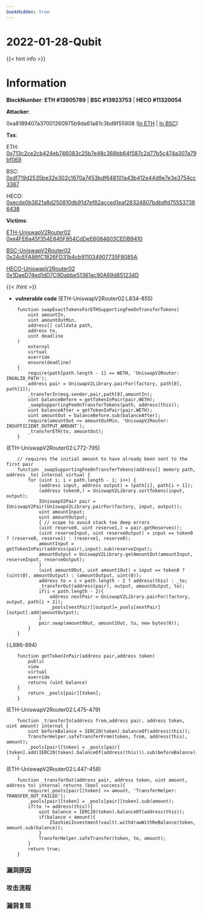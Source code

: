 ```yaml
---
bookHidden: true
---
```

# 2022-01-28-Qubit

{{< hint info >}}
# Information

**BlockNumber**:  **ETH #13905789** | **BSC #13923753** | **HECO #11320054**

**Attacker**:

0xa8189407a37001260975b9da61a81c3bd9f55908 ([In ETH](https://etherscan.io/address/0xa8189407a37001260975b9da61a81c3bd9f55908) | [In BSC](https://bscscan.com/address/0xa8189407a37001260975b9da61a81c3bd9f55908))

**Txs**:

ETH: [0x713c2ce2cb424eb746083c25b7e48c368bb64f587c2d77b5c474a307a79bf069](https://etherscan.io/tx/0x713c2ce2cb424eb746083c25b7e48c368bb64f587c2d77b5c474a307a79bf069)

BSC: [0xdf719d2535be32e302c1670a7453bdf648101a43b412e44d9e7e3e3754cc3387](https://bscscan.com/tx/0xdf719d2535be32e302c1670a7453bdf648101a43b412e44d9e7e3e3754cc3387)

HECO: [0xecde0b3821a8d250810db91d7ef82acced1eaf28324807bdbdfd755537366438](https://hecoinfo.com/tx/0xecde0b3821a8d250810db91d7ef82acced1eaf28324807bdbdfd755537366438)

**Victims**:

[ETH-UniswapV2Router02 0xe4FE6a45f354E845F954CdDeE6084603CEDB9410](https://etherscan.io/address/0xe4fe6a45f354e845f954cddee6084603cedb9410#code)

[BSC-UniswapV2Router02 0x24cEFA86fC1826FD31b4cb911034907735F8085A](https://bscscan.com/address/0x24cefa86fc1826fd31b4cb911034907735f8085a#code)

[HECO-UniswapV2Router02 0x1DaeD74ed1dD7C9Dabbe51361ac90A69d851234D](https://hecoinfo.com/address/0x1daed74ed1dd7c9dabbe51361ac90a69d851234d#code)

{{< /hint >}}

- **vulnerable code**
(ETH-UniswapV2Router02:L834-855)
```solidity
    function swapExactTokensForETHSupportingFeeOnTransferTokens(
        uint amountIn,
        uint amountOutMin,
        address[] calldata path,
        address to,
        uint deadline
    )
        external
        virtual
        override
        ensure(deadline)
    {
        require(path[path.length - 1] == WETH, 'UniswapV2Router: INVALID_PATH');
        address pair = UniswapV2Library.pairFor(factory, path[0], path[1]);
        _transferIn(msg.sender,pair,path[0],amountIn);
        uint balanceBefore = getTokenInPair(pair,WETH);
        _swapSupportingFeeOnTransferTokens(path, address(this));
        uint balanceAfter = getTokenInPair(pair,WETH);
        uint amountOut = balanceBefore.sub(balanceAfter);
        require(amountOut >= amountOutMin, 'UniswapV2Router: INSUFFICIENT_OUTPUT_AMOUNT');
        _transferETH(to, amountOut);
    }
```

(ETH-UniswapV2Router02:L772-795)
```solidity
    // requires the initial amount to have already been sent to the first pair
    function _swapSupportingFeeOnTransferTokens(address[] memory path, address _to) internal virtual {
        for (uint i; i < path.length - 1; i++) {
            (address input, address output) = (path[i], path[i + 1]);
            (address token0,) = UniswapV2Library.sortTokens(input, output);
            IUniswapV2Pair pair = IUniswapV2Pair(UniswapV2Library.pairFor(factory, input, output));
            uint amountInput;
            uint amountOutput;
            { // scope to avoid stack too deep errors
            (uint reserve0, uint reserve1,) = pair.getReserves();
            (uint reserveInput, uint reserveOutput) = input == token0 ? (reserve0, reserve1) : (reserve1, reserve0);
            amountInput = getTokenInPair(address(pair),input).sub(reserveInput);
            amountOutput = UniswapV2Library.getAmountOut(amountInput, reserveInput, reserveOutput);
            }
            (uint amount0Out, uint amount1Out) = input == token0 ? (uint(0), amountOutput) : (amountOutput, uint(0));
            address to = i < path.length - 2 ? address(this) : _to;
            _transferOut(address(pair), output, amountOutput, to);
            if(i < path.length - 2){
                address nextPair = UniswapV2Library.pairFor(factory, output, path[i + 2]);
                _pools[nextPair][output]=_pools[nextPair][output].add(amountOutput);
            }
            pair.swap(amount0Out, amount1Out, to, new bytes(0));
        }
    }
```

(:L886-894)
```solidity
    function getTokenInPair(address pair,address token) 
        public
        view
        virtual
        override
        returns (uint balance)
    {
        return _pools[pair][token];
    }
```

(ETH-UniswapV2Router02:L475-479)
```solidity
    function _transferIn(address from,address pair, address token, uint amount) internal {
        uint beforeBalance = IERC20(token).balanceOf(address(this));
        TransferHelper.safeTransferFrom(token, from, address(this), amount);
        _pools[pair][token] = _pools[pair][token].add(IERC20(token).balanceOf(address(this))).sub(beforeBalance);
    }
```

(ETH-UniswapV2Router02:L447-458)
```solidity
    function _transferOut(address pair, address token, uint amount, address to) internal returns (bool success){
        require(_pools[pair][token] >= amount, 'TransferHelper: TRANSFER_OUT_FAILED');
        _pools[pair][token] = _pools[pair][token].sub(amount);
        if(to != address(this)){
            uint balance = IERC20(token).balanceOf(address(this));
            if(balance < amount){
                ISashimiInvestment(vault).withdrawWithReBalance(token, amount.sub(balance));
            }
            TransferHelper.safeTransfer(token, to, amount);
        }
        return true;
    }
```

### **漏洞原因**


### **攻击流程**


### **漏洞复现**